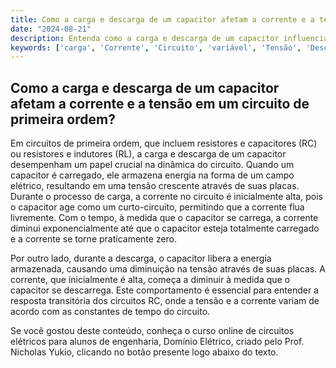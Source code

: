 ```yaml
---
title: Como a carga e descarga de um capacitor afetam a corrente e a tensão em um circuito de primeira ordem?
date: "2024-08-21"
description: Entenda como a carga e descarga de um capacitor influenciam a corrente e a tensão em circuitos de primeira ordem.
keywords: ['carga', 'Corrente', 'Circuito', 'variável', 'Tensão', 'Descarga', 'Exercício']
---
```


## Como a carga e descarga de um capacitor afetam a corrente e a tensão em um circuito de primeira ordem?

Em circuitos de primeira ordem, que incluem resistores e capacitores (RC) ou resistores e indutores (RL), a carga e descarga de um capacitor desempenham um papel crucial na dinâmica do circuito. Quando um capacitor é carregado, ele armazena energia na forma de um campo elétrico, resultando em uma tensão crescente através de suas placas. Durante o processo de carga, a corrente no circuito é inicialmente alta, pois o capacitor age como um curto-circuito, permitindo que a corrente flua livremente. Com o tempo, à medida que o capacitor se carrega, a corrente diminui exponencialmente até que o capacitor esteja totalmente carregado e a corrente se torne praticamente zero.

Por outro lado, durante a descarga, o capacitor libera a energia armazenada, causando uma diminuição na tensão através de suas placas. A corrente, que inicialmente é alta, começa a diminuir à medida que o capacitor se descarrega. Este comportamento é essencial para entender a resposta transitória dos circuitos RC, onde a tensão e a corrente variam de acordo com as constantes de tempo do circuito.

Se você gostou deste conteúdo, conheça o curso online de circuitos elétricos para alunos de engenharia, Domínio Elétrico, criado pelo Prof. Nicholas Yukio, clicando no botão presente logo abaixo do texto.